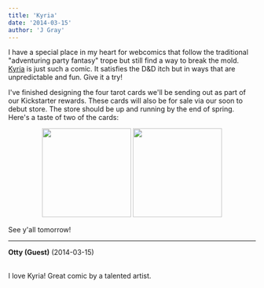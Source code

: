 ```yaml
---
title: 'Kyria'
date: '2014-03-15'
author: 'J Gray'
---
```


<p>I have a special place in my heart for webcomics that follow the traditional "adventuring party fantasy" trope but still find a way to break the mold. <a href="https://www.comic-rocket.com/explore/kyria/" target="_blank">Kyria</a> is just such a comic. It satisfies the D&amp;D itch but in ways that are unpredictable and fun. Give it a try!</p><p>I've finished designing the four tarot cards we'll be sending out as part of our Kickstarter rewards. These cards will also be for sale via our soon to debut store. The store should be up and running by the end of spring. Here's a taste of two of the cards:</p><p style="text-align: center;"><img src="/pics/2deb41556a7fbdb736e6ba4b27574259.png" alt="" style="width: 181px;"> <img src="/pics/5104b9d31a4f0d42d8be6f2af0747ab3.png" alt="" style="width: 181px;"></p><p>See y'all tomorrow!</p>

---
**Otty (Guest)** (2014-03-15)

<br> I love Kyria! Great comic by a talented artist.<br>


